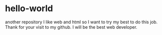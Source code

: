 # hello-world
another repository
I like web and html so I want to try my best to do this job.
Thank for your visit to my github.
I will be the best web developer.

